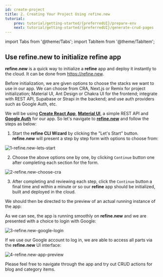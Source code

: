 ```yaml
---
id: create-project
title: 2. Creating Your Project Using refine.new
tutorial:
    prev: tutorial/getting-started/{preferredUI}/prepare-env
    next: tutorial/getting-started/{preferredUI}/generate-crud-pages
---
```


import Tabs from '@theme/Tabs';
import TabItem from '@theme/TabItem';

## Use refine.new to initialize refine app

**refine.new** is a quick way to initialize a **refine** app and deploy it instantly to the cloud. It can be done from https://refine.new.

Before initialization, we are given options to choose the stacks we want to use in our app. We can choose from CRA, Next.js or Remix for project initialization; Material UI, Ant Design or Chakra UI for the frontend; integrate with REST API, Supabase or Strapi in the backend; and use auth providers such as Google Auth, etc.

We will be using [**Create React App**](), [**Material UI**](),  a simple REST API and [**Google Auth**]() for our app. So let's navigate to [**refine.new**](https://refine.new) and follow the steps as below:

1. Start the **refine CLI Wizard**  by clicking the "Let's Start" button. **refine.new** will present a step by step form with options to choose from:

![1-refine.new-lets-start](https://imgbox.com/Xaj65c42)

2. Choose the above options one by one, by clicking `Continue` button one after completing each section for the form.

![2-refine.new-choose-cra](https://imgbox.com/V6mPfKhZ)

3. After completing and reviewing each step, click the `Continue` button a final time and within a minute or so our **refine** app should be initialized, built and deployed in the cloud.

We should then be directed to the preview of an actual running instance of the app:

As we can see, the app is running smoothly on **refine.new** and we are presented with a choice to login with Google:

![3-refine.new-google-login](https://imgbox.com/PMO5PHmY)

If we use our Google account to log in, we are able to access all parts via the **refine.new** UI interface:

![4-refine.new-app-preview](https://imgbox.com/sdhqKbvR)

Please feel free to navigate through the app and try out CRUD actions for blog and category items.

